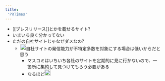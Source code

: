 ```yaml
---
title:
 'PRTimes'
---
```


- [[プレスリリース]]とかを載せるサイト?
- いまいち良く分かってない
- ただの自社サイトじゃなぜダメなの?
    - <img src='https://scrapbox.io/api/pages/blu3mo-public/axokxi/icon' alt='axokxi.icon' height="19.5"/>自社サイトの発信能力が不特定多数を対象にする場合は低いからだと思う
        - マスコミはいちいち各社のサイトを定期的に見に行かないので、一箇所に集約して見つけてもらう必要がある
        - なるほど<img src='https://scrapbox.io/api/pages/blu3mo-public/blu3mo/icon' alt='blu3mo.icon' height="19.5"/>
